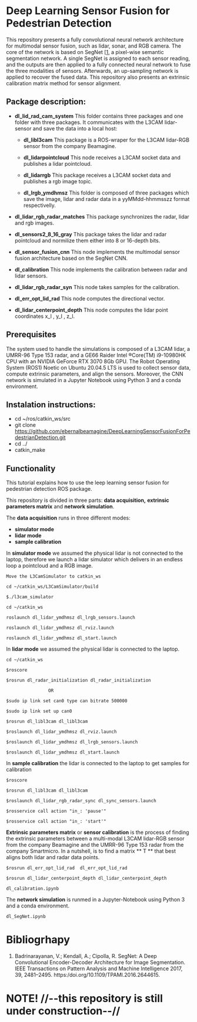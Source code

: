 # Deep Learning Sensor Fusion for Pedestrian Detection

This repository presents a fully convolutional neural network architecture for multimodal sensor fusion, such as lidar, sonar, and RGB camera. The core of the network is based on SegNet [[1](https://ieeexplore.ieee.org/document/7803544), a pixel-wise semantic segmentation network. A single SegNet is assigned to each sensor reading, and the outputs are then applied to a fully connected neural network to fuse the three modalities of sensors. Afterwards, an up-sampling network is applied to recover the fused data.  This repository  also presents an extrinsic calibration matrix method for sensor alignment.

## Package description:

* **dl_lid_rad_cam_system** This folder contains three packages and one folder with three packages. It communicates with the L3CAM lidar-sensor and save the data into a local host:

    * **dl_libl3cam** This package is a ROS-wraper for the L3CAM lidar-RGB sensor from the company Beamagine.
    
    * **dl_lidarpointcloud** This node receives a L3CAM socket data and publishes a lidar pointcloud.
    
    * **dl_lidarrgb** This package receives a L3CAM socket data and publishes a rgb image topic.
    
    * **dl_lrgb_ymdhmsz**  This folder is composed of three packages which  save the image, lidar and radar data in  a yyMMdd-hhmmsszz format respectivelly.

* **dl_lidar_rgb_radar_matches** This package synchronizes the radar,  lidar and rgb images.

* **dl_sensors2_8_16_gray** This package takes the lidar and radar pointcloud and normilize them either into 8 or 16-depth bits.

* **dl_sensor_fusion_cnn** This node implements the multimodal sensor fusion architecture based on the SegNet CNN.

* **dl_calibration** This node implements the calibration between radar and lidar sensors. 

* **dl_lidar_rgb_radar_syn** This node takes samples for the calibration. 

* **dl_err_opt_lid_rad** This node computes the directional vector.

* **dl_lidar_centerpoint_depth** This node computes the lidar point coordinates x_l , y_l , z_l.


## Prerequisites

The system used to handle the simulations is composed of a L3CAM lidar, a UMRR-96 Type 153 radar, and a GE66 Raider Intel ®Core(TM) i9-10980HK CPU with an NVIDIA GeForce RTX 3070 8Gb GPU. The Robot Operating System (ROS1) Noetic on Ubuntu 20.04.5 LTS is used to collect sensor data, compute extrinsic parameters, and align the sensors. Moreover, the CNN network is simulated in a Jupyter Notebook using Python 3 and a conda environment. 



## Instalation instructions:

*  cd ~/ros/catkin_ws/src 
*  git clone https://github.com/ebernalbeamagine/DeepLearningSensorFusionForPedestrianDetection.git
*  cd ../ 
*  catkin_make 


## Functionality
This tutorial explains how to use the leep learning sensor fusion for pedestrian detection ROS package. 

This repository is divided in three parts: **data acquisition,** **extrinsic parameters matrix** and **network simulation**.





The **data acquisition** runs in three different modes: 

*  **simulator mode**
*  **lidar mode** 
*  **sample calibration**

In **simulator mode** we assumed the physical lidar is not connected to the laptop, therefore we  launch a lidar simulator which delivers in an endless loop a pointcloud and a RGB image.


    

    Move the L3CamSimulator to catkin_ws

    cd ~/catkin_ws/L3CamSimulator/build

    $./l3cam_simulator

    cd ~/catkin_ws

    roslaunch dl_lidar_ymdhmsz dl_lrgb_sensors.launch

    roslaunch dl_lidar_ymdhmsz dl_rviz.launch

    roslaunch dl_lidar_ymdhmsz dl_start.launch


In **lidar mode** we assumed the physical lidar is connected to the laptop.

    cd ~/catkin_ws

    $roscore

    $rosrun dl_radar_initialization dl_radar_initialization

                    OR

    $sudo ip link set can0 type can bitrate 500000

    $sudo ip link set up can0
   
    $rosrun dl_libl3cam dl_libl3cam  

    $roslaunch dl_lidar_ymdhmsz dl_rviz.launch     

    $roslaunch dl_lidar_ymdhmsz dl_lrgb_sensors.launch
      
    $roslaunch dl_lidar_ymdhmsz dl_start.launch  


In **sample calibration** the lidar is connected to the laptop to get samples for calibration

    $roscore 
          
    $rosrun dl_libl3cam dl_libl3cam     
    
    $roslaunch dl_lidar_rgb_radar_sync dl_sync_sensors.launch

    $rosservice call action "in_: 'pause'"

    $rosservice call action "in_: 'start'"
 







**Extrinsic parameters matrix**  or **sensor calibration**  is the process of finding the extrinsic parameters between a multi-modal L3CAM lidar-RGB sensor from the company Beamagine  and the UMRR-96 Type 153 radar from the company Smartmicro. In a nutshell, is to find a matrix ** T ** that best aligns both lidar and radar data points.


    $rosrun dl_err_opt_lid_rad  dl_err_opt_lid_rad

    $rosrun dl_lidar_centerpoint_depth dl_lidar_centerpoint_depth 

    dl_calibration.ipynb


The **network simulation**  is runmed  in a Jupyter-Notebook using Python 3
and a conda environment.

    dl_SegNet.ipynb






# Bibliogrhapy

1. Badrinarayanan, V.; Kendall, A.; Cipolla, R. SegNet: A Deep Convolutional Encoder-Decoder Architecture for Image Segmentation. IEEE Transactions on Pattern Analysis and Machine Intelligence 2017, 39, 2481–2495. https:/doi.org/10.1109/TPAMI.2016.2644615.



# NOTE! //--this  repository is still under construction--//


